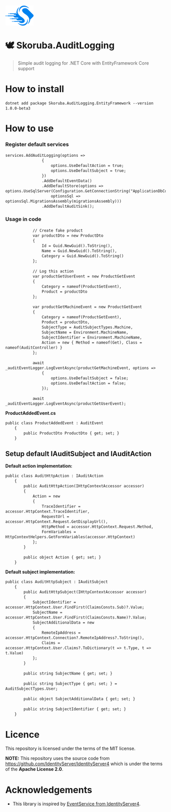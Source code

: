 ![Logo](docs/Images/Skoruba-ReadMe.png) 

# 🕊️ Skoruba.AuditLogging
> Simple audit logging for .NET Core with EntityFramework Core support

# How to install

```
dotnet add package Skoruba.AuditLogging.EntityFramework --version 1.0.0-beta3
```

# How to use

### Register default services
```
services.AddAuditLogging(options =>
                {
                    options.UseDefaultAction = true;
                    options.UseDefaultSubject = true;
                })
                .AddDefaultEventData()
                .AddDefaultStore(options => options.UseSqlServer(Configuration.GetConnectionString("ApplicationDbContext"),
                    optionsSql => optionsSql.MigrationsAssembly(migrationsAssembly)))
                .AddDefaultAuditSink();
```

### Usage in code

```
            // Create fake product
            var productDto = new ProductDto
            {
                Id = Guid.NewGuid().ToString(),
                Name = Guid.NewGuid().ToString(),
                Category = Guid.NewGuid().ToString()
            };

            // Log this action
            var productGetUserEvent = new ProductGetEvent
            {
                Category = nameof(ProductGetEvent),
                Product = productDto
            };

            var productGetMachineEvent = new ProductGetEvent
            {
                Category = nameof(ProductGetEvent),
                Product = productDto,
                SubjectType = AuditSubjectTypes.Machine,
                SubjectName = Environment.MachineName,
                SubjectIdentifier = Environment.MachineName,
                Action = new { Method = nameof(Get), Class = nameof(AuditController) }
            };

            await _auditEventLogger.LogEventAsync(productGetMachineEvent, options =>
                {
                    options.UseDefaultSubject = false;
                    options.UseDefaultAction = false;
                });

            await _auditEventLogger.LogEventAsync(productGetUserEvent);
```

**ProductAddedEvent.cs**
```
public class ProductAddedEvent : AuditEvent
    {
        public ProductDto ProductDto { get; set; }  
    }
```

## Setup default IAuditSubject and IAuditAction

**Default action implementation:**
```
public class AuditHttpAction : IAuditAction
    {
        public AuditHttpAction(IHttpContextAccessor accessor)
        {
            Action = new
            {
                TraceIdentifier = accessor.HttpContext.TraceIdentifier,
                RequestUrl = accessor.HttpContext.Request.GetDisplayUrl(),
                HttpMethod = accessor.HttpContext.Request.Method,
                FormVariables = HttpContextHelpers.GetFormVariables(accessor.HttpContext)
            };
        }

        public object Action { get; set; }
    }
```

**Default subject implementation:**

```
public class AuditHttpSubject : IAuditSubject
    {
        public AuditHttpSubject(IHttpContextAccessor accessor)
        {
            SubjectIdentifier = accessor.HttpContext.User.FindFirst(ClaimsConsts.Sub)?.Value;
            SubjectName = accessor.HttpContext.User.FindFirst(ClaimsConsts.Name)?.Value;
            SubjectAdditionalData = new
            {
                RemoteIpAddress = accessor.HttpContext.Connection?.RemoteIpAddress?.ToString(),
                Claims = accessor.HttpContext.User.Claims?.ToDictionary(t => t.Type, t => t.Value)
            };
        }

        public string SubjectName { get; set; }

        public string SubjectType { get; set; } = AuditSubjectTypes.User;

        public object SubjectAdditionalData { get; set; }

        public string SubjectIdentifier { get; set; }
    }
```
# Licence
This repository is licensed under the terms of the MIT license.

**NOTE:** This repository uses the source code from https://github.com/IdentityServer/IdentityServer4 which is under the terms of the **Apache License 2.0**.

# Acknowledgements

- This library is inspired by [EventService from IdentityServer4](https://github.com/IdentityServer/IdentityServer4).
